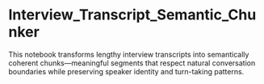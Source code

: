 # Interview_Transcript_Semantic_Chunker
This notebook transforms lengthy interview transcripts into semantically coherent chunks—meaningful segments that respect natural conversation boundaries while preserving speaker identity and turn-taking patterns.
